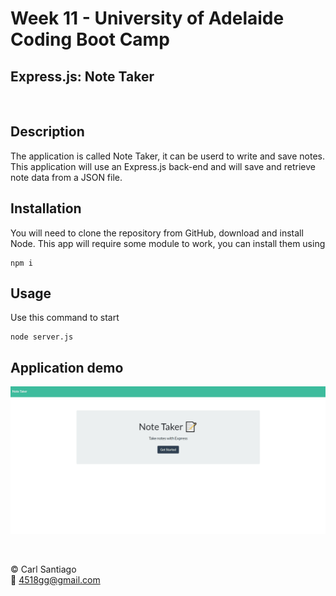 # Week 11 - University of Adelaide Coding Boot Camp

## Express.js: Note Taker

<br/>

## Description

The application is called Note Taker, it can be userd to write and save notes. This application will use an Express.js back-end and will save and retrieve note data from a JSON file.

## Installation

You will need to clone the repository from GitHub, download and install Node.
This app will require some module to work, you can install them using

```
npm i
```

## Usage

Use this command to start

```
node server.js
```

## Application demo

![Demo](./src/demo.gif)

<br/>

© Carl Santiago\
📧 4518gg@gmail.com
